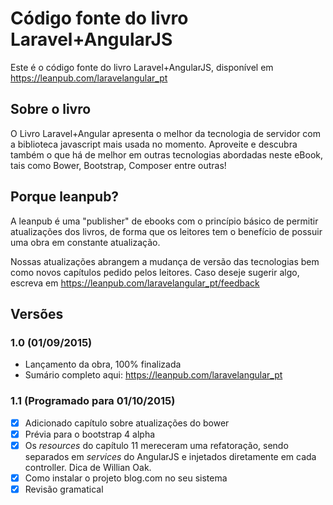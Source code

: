 # Código fonte do livro Laravel+AngularJS

Este é o código fonte do livro Laravel+AngularJS, disponível em https://leanpub.com/laravelangular_pt

## Sobre o livro

O Livro Laravel+Angular apresenta o melhor da tecnologia de servidor com a biblioteca javascript mais usada no momento. Aproveite e descubra também o que há de melhor em outras tecnologias abordadas neste eBook, tais como Bower, Bootstrap, Composer entre outras!

## Porque leanpub?

A leanpub é uma "publisher" de ebooks com o princípio básico de permitir atualizações dos livros, de forma que os leitores tem o benefício de possuir uma obra em constante atualização. 

Nossas atualizações abrangem a mudança de versão das tecnologias bem como novos capítulos pedido pelos leitores. Caso deseje sugerir algo, escreva em https://leanpub.com/laravelangular_pt/feedback

## Versões

### 1.0 (01/09/2015)

* Lançamento da obra, 100% finalizada
* Sumário completo aqui:  https://leanpub.com/laravelangular_pt

### 1.1 (Programado para 01/10/2015)

- [x] Adicionado capítulo sobre atualizações do bower
- [x] Prévia para o bootstrap 4 alpha
- [x] Os *resources* do capítulo 11 mereceram uma refatoração, sendo separados em *services* do AngularJS e injetados diretamente em cada controller. Dica de Willian Oak.
- [x] Como instalar o projeto blog.com no seu sistema
- [x] Revisão gramatical 
